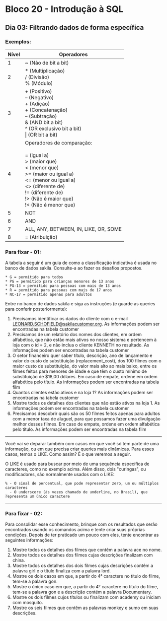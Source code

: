 # Bloco 20 - Introdução à SQL
## Dia 03: Filtrando dados de forma específica
### Exemplos:

| Nível 	| Operadores                                                                                                                                                                                                                 	|
|-------	|----------------------------------------------------------------------------------------------------------------------------------------------------------------------------------------------------------------------------	|
| 1     	| ~ (Não de bit a bit)                                                                                                                                                                                                       	|
| 2     	| * (Multiplicação)<br>/ (Divisão)<br>% (Módulo)                                                                                                                                                                             	|
| 3     	| + (Positivo)<br>– (Negativo)<br>+ (Adição)<br>+ (Concatenação)<br>– (Subtração)<br>& (AND bit a bit)<br>^ (OR exclusivo bit a bit)<br>\| (OR bit a bit)                                                                    	|
| 4     	| Operadores de comparação:<br><br>= (igual a)<br>> (maior que)<br>< (menor que)<br>>= (maior ou igual a)<br><= (menor ou igual a)<br><> (diferente de)<br>!= (diferente de)<br>!> (Não é maior que)<br>!< (Não é menor que) 	|
| 5     	| NOT                                                                                                                                                                                                                        	|
| 6     	| AND                                                                                                                                                                                                                        	|
| 7     	| ALL, ANY, BETWEEN, IN, LIKE, OR, SOME                                                                                                                                                                                      	|
| 8     	| = (Atribuição)                                                                                                                                                                                                             	|

### Para fixar - 01:
A tabela a seguir é um guia de como a classificação indicativa é usada no banco de dados sakila. Consulte-a ao fazer os desafios propostos.

    * G = permitido para todos
    * PG = permitido para crianças menores de 13 anos
    * PG-13 = permitido para pessoas com mais de 13 anos
    * R = permitido para pessoas com mais de 17 anos
    * NC-17 = permitido apenas para adultos

Entre no banco de dados sakila e siga as instruções (e guarde as queries para conferir posteriormente):

1. Precisamos identificar os dados do cliente com o e-mail LEONARD.SCHOFIELD@sakilacustomer.org. As informações podem ser encontradas na tabela customer
2. Precisamos de um relatório dos nomes dos clientes, em ordem alfabética, que não estão mais ativos no nosso sistema e pertencem à loja com o id = 2, e não inclua o cliente KENNETH no resultado. As informações podem ser encontradas na tabela customer
3. O setor financeiro quer saber título, descrição, ano de lançamento e valor do custo de substituição (replacement_cost), dos 100 filmes com o maior custo de substituição, do valor mais alto ao mais baixo, entre os filmes feitos para menores de idade e que têm o custo mínimo de substituição de $18,00 dólares. Em caso de empate, ordene em ordem alfabética pelo título. As informações podem ser encontradas na tabela film
4. Quantos clientes estão ativos e na loja 1? As informações podem ser encontradas na tabela customer
5. Mostre todos os detalhes dos clientes que não estão ativos na loja 1. As informações podem ser encontradas na tabela customer
6. Precisamos descobrir quais são os 50 filmes feitos apenas para adultos com a menor taxa de aluguel, para que possamos fazer uma divulgação melhor desses filmes. Em caso de empate, ordene em ordem alfabética pelo título. As informações podem ser encontradas na tabela film

--------------------------------------------

Você vai se deparar também com casos em que você só tem parte de uma informação, ou em que precisa criar queries mais dinâmicas. Para esses casos, temos o LIKE. Como assim? É o que veremos a seguir.

O LIKE é usado para buscar por meio de uma sequência específica de caracteres, como no exemplo acima. Além disso, dois "curingas", ou modificadores, são normalmente usados com o LIKE:

    % - O sinal de percentual, que pode representar zero, um ou múltiplos caracteres
    _ - O underscore (às vezes chamado de underline, no Brasil), que representa um único caractere

--------------------------------------------

### Para fixar - 02:

Para consolidar esse conhecimento, brinque com os resultados que serão encontrados usando os comandos acima e tente criar suas próprias condições. Depois de ter praticado um pouco com eles, tente encontrar as seguintes informações:

01. Mostre todos os detalhes dos filmes que contêm a palavra ace no nome.
02. Mostre todos os detalhes dos filmes cujas descrições finalizam com china.
03. Mostre todos os detalhes dos dois filmes cujas descrições contêm a palavra girl e o título finaliza com a palavra lord.
04. Mostre os dois casos em que, a partir do 4° caractere no título do filme, tem-se a palavra gon.
05. Mostre o único caso em que, a partir do 4° caractere no título do filme, tem-se a palavra gon e a descrição contém a palavra Documentary.
06. Mostre os dois filmes cujos títulos ou finalizam com academy ou iniciam com mosquito.
07. Mostre os seis filmes que contêm as palavras monkey e sumo em suas descrições.
